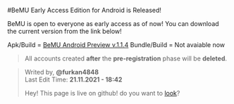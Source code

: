 #BeMU Early Access Edition for Android is Released!

BeMU is open to everyone as early access as of now! You can download the current version from the link below!

Apk/Build = [BeMU Android Preview v.1.1.4](https://www.mediafire.com/file/wlyaydj8sm2syg5/bemu-preview-1.1.4.apk/file/)
Bundle/Build = Not avaiable now

> All accounts created **after** the **pre-registration** phase will be **deleted**.

> Writed by, **@furkan4848** </br>
> Last Edit Time: **21.11.2021 - 18:42**
> 
> Hey! This page is live on github! do you want to [look](https://github.com/macesdev/)?